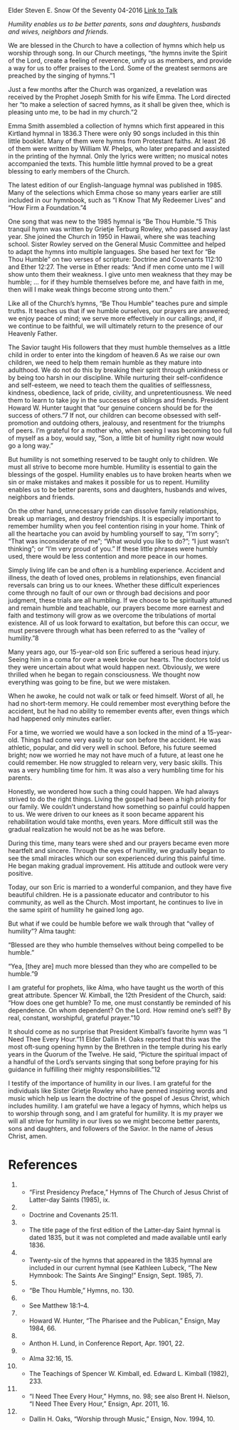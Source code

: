 Elder Steven E. Snow
Of the Seventy
04-2016
[Link to Talk](https://www.churchofjesuschrist.org/study/general-conference/2016/04/be-thou-humble?lang=eng)

_Humility enables us to be better parents, sons and daughters, husbands and wives, neighbors and friends._

We are blessed in the Church to have a collection of hymns which help us worship through song. In our Church meetings, “the hymns invite the Spirit of the Lord, create a feeling of reverence, unify us as members, and provide a way for us to offer praises to the Lord. Some of the greatest sermons are preached by the singing of hymns.”1

Just a few months after the Church was organized, a revelation was received by the Prophet Joseph Smith for his wife Emma. The Lord directed her “to make a selection of sacred hymns, as it shall be given thee, which is pleasing unto me, to be had in my church.”2

Emma Smith assembled a collection of hymns which first appeared in this Kirtland hymnal in 1836.3 There were only 90 songs included in this thin little booklet. Many of them were hymns from Protestant faiths. At least 26 of them were written by William W. Phelps, who later prepared and assisted in the printing of the hymnal. Only the lyrics were written; no musical notes accompanied the texts. This humble little hymnal proved to be a great blessing to early members of the Church.





The latest edition of our English-language hymnal was published in 1985. Many of the selections which Emma chose so many years earlier are still included in our hymnbook, such as “I Know That My Redeemer Lives” and “How Firm a Foundation.”4

One song that was new to the 1985 hymnal is “Be Thou Humble.”5 This tranquil hymn was written by Grietje Terburg Rowley, who passed away last year. She joined the Church in 1950 in Hawaii, where she was teaching school. Sister Rowley served on the General Music Committee and helped to adapt the hymns into multiple languages. She based her text for “Be Thou Humble” on two verses of scripture: Doctrine and Covenants 112:10 and Ether 12:27. The verse in Ether reads: “And if men come unto me I will show unto them their weakness. I give unto men weakness that they may be humble; … for if they humble themselves before me, and have faith in me, then will I make weak things become strong unto them.”

Like all of the Church’s hymns, “Be Thou Humble” teaches pure and simple truths. It teaches us that if we humble ourselves, our prayers are answered; we enjoy peace of mind; we serve more effectively in our callings; and, if we continue to be faithful, we will ultimately return to the presence of our Heavenly Father.

The Savior taught His followers that they must humble themselves as a little child in order to enter into the kingdom of heaven.6 As we raise our own children, we need to help them remain humble as they mature into adulthood. We do not do this by breaking their spirit through unkindness or by being too harsh in our discipline. While nurturing their self-confidence and self-esteem, we need to teach them the qualities of selflessness, kindness, obedience, lack of pride, civility, and unpretentiousness. We need them to learn to take joy in the successes of siblings and friends. President Howard W. Hunter taught that “our genuine concern should be for the success of others.”7 If not, our children can become obsessed with self-promotion and outdoing others, jealousy, and resentment for the triumphs of peers. I’m grateful for a mother who, when seeing I was becoming too full of myself as a boy, would say, “Son, a little bit of humility right now would go a long way.”

But humility is not something reserved to be taught only to children. We must all strive to become more humble. Humility is essential to gain the blessings of the gospel. Humility enables us to have broken hearts when we sin or make mistakes and makes it possible for us to repent. Humility enables us to be better parents, sons and daughters, husbands and wives, neighbors and friends.

On the other hand, unnecessary pride can dissolve family relationships, break up marriages, and destroy friendships. It is especially important to remember humility when you feel contention rising in your home. Think of all the heartache you can avoid by humbling yourself to say, “I’m sorry”; “That was inconsiderate of me”; “What would you like to do?”; “I just wasn’t thinking”; or “I’m very proud of you.” If these little phrases were humbly used, there would be less contention and more peace in our homes.

Simply living life can be and often is a humbling experience. Accident and illness, the death of loved ones, problems in relationships, even financial reversals can bring us to our knees. Whether these difficult experiences come through no fault of our own or through bad decisions and poor judgment, these trials are all humbling. If we choose to be spiritually attuned and remain humble and teachable, our prayers become more earnest and faith and testimony will grow as we overcome the tribulations of mortal existence. All of us look forward to exaltation, but before this can occur, we must persevere through what has been referred to as the “valley of humility.”8

Many years ago, our 15-year-old son Eric suffered a serious head injury. Seeing him in a coma for over a week broke our hearts. The doctors told us they were uncertain about what would happen next. Obviously, we were thrilled when he began to regain consciousness. We thought now everything was going to be fine, but we were mistaken.

When he awoke, he could not walk or talk or feed himself. Worst of all, he had no short-term memory. He could remember most everything before the accident, but he had no ability to remember events after, even things which had happened only minutes earlier.

For a time, we worried we would have a son locked in the mind of a 15-year-old. Things had come very easily to our son before the accident. He was athletic, popular, and did very well in school. Before, his future seemed bright; now we worried he may not have much of a future, at least one he could remember. He now struggled to relearn very, very basic skills. This was a very humbling time for him. It was also a very humbling time for his parents.

Honestly, we wondered how such a thing could happen. We had always strived to do the right things. Living the gospel had been a high priority for our family. We couldn’t understand how something so painful could happen to us. We were driven to our knees as it soon became apparent his rehabilitation would take months, even years. More difficult still was the gradual realization he would not be as he was before.

During this time, many tears were shed and our prayers became even more heartfelt and sincere. Through the eyes of humility, we gradually began to see the small miracles which our son experienced during this painful time. He began making gradual improvement. His attitude and outlook were very positive.

Today, our son Eric is married to a wonderful companion, and they have five beautiful children. He is a passionate educator and contributor to his community, as well as the Church. Most important, he continues to live in the same spirit of humility he gained long ago.

But what if we could be humble before we walk through that “valley of humility”? Alma taught:

“Blessed are they who humble themselves without being compelled to be humble.”

“Yea, [they are] much more blessed than they who are compelled to be humble.”9

I am grateful for prophets, like Alma, who have taught us the worth of this great attribute. Spencer W. Kimball, the 12th President of the Church, said: “How does one get humble? To me, one must constantly be reminded of his dependence. On whom dependent? On the Lord. How remind one’s self? By real, constant, worshipful, grateful prayer.”10

It should come as no surprise that President Kimball’s favorite hymn was “I Need Thee Every Hour.”11 Elder Dallin H. Oaks reported that this was the most oft-sung opening hymn by the Brethren in the temple during his early years in the Quorum of the Twelve. He said, “Picture the spiritual impact of a handful of the Lord’s servants singing that song before praying for his guidance in fulfilling their mighty responsibilities.”12

I testify of the importance of humility in our lives. I am grateful for the individuals like Sister Grietje Rowley who have penned inspiring words and music which help us learn the doctrine of the gospel of Jesus Christ, which includes humility. I am grateful we have a legacy of hymns, which helps us to worship through song, and I am grateful for humility. It is my prayer we will all strive for humility in our lives so we might become better parents, sons and daughters, and followers of the Savior. In the name of Jesus Christ, amen.

# References
1. - “First Presidency Preface,” Hymns of The Church of Jesus Christ of Latter-day Saints (1985), ix.
2. - Doctrine and Covenants 25:11.
3. - The title page of the first edition of the Latter-day Saint hymnal is dated 1835, but it was not completed and made available until early 1836.
4. - Twenty-six of the hymns that appeared in the 1835 hymnal are included in our current hymnal (see Kathleen Lubeck, “The New Hymnbook: The Saints Are Singing!” Ensign, Sept. 1985, 7).
5. - “Be Thou Humble,” Hymns, no. 130.
6. - See Matthew 18:1–4.
7. - Howard W. Hunter, “The Pharisee and the Publican,” Ensign, May 1984, 66.
8. - Anthon H. Lund, in Conference Report, Apr. 1901, 22.
9. - Alma 32:16, 15.
10. - The Teachings of Spencer W. Kimball, ed. Edward L. Kimball (1982), 233.
11. - “I Need Thee Every Hour,” Hymns, no. 98; see also Brent H. Nielson, “I Need Thee Every Hour,” Ensign, Apr. 2011, 16.
12. - Dallin H. Oaks, “Worship through Music,” Ensign, Nov. 1994, 10.